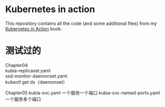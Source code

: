 # Kubernetes in action

This repository contains all the code (and some additional files) from my [Kubernetes in Action](https://www.manning.com/books/kubernetes-in-action) book.

# 测试过的
Chapter04  
kubia-replicaset.yaml  
ssd-monitor-daemonset.yaml  
kubectl get ds（daemonset）

Chapter05
kubia-svc.yaml   一个服务一个端口
kubia-svc-named-ports.yaml    一个服务多个端口





